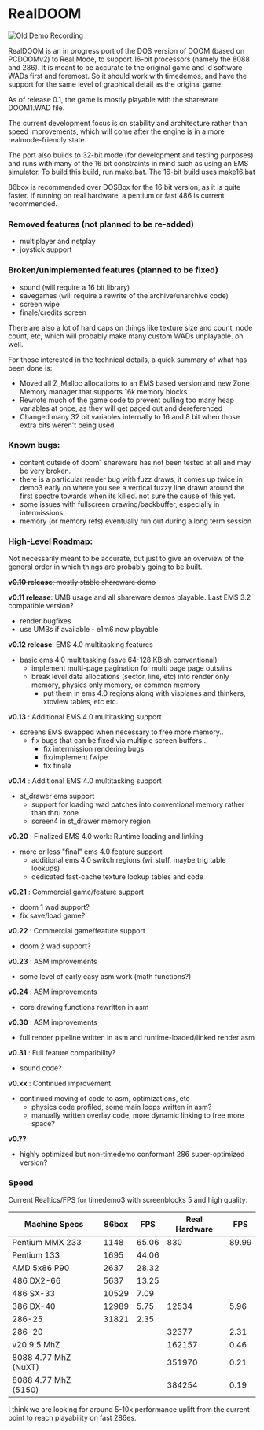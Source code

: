 # RealDOOM

[![Old Demo Recording](http://img.youtube.com/vi/O613ctZRBuY/0.jpg)](https://www.youtube.com/watch?v=O613ctZRBuY "RealDOOM v 0.1 Timedemo On 4.77 MhZ 8088")

RealDOOM is an in progress port of the DOS version of DOOM (based on PCDOOMv2) to Real Mode, to support 16-bit processors (namely the 8088 and 286). It is meant to be accurate to the original game and id software WADs first and foremost. So it should work with timedemos, and have the support for the same level of graphical detail as the original game.

As of release 0.1, the game is mostly playable with the shareware DOOM1.WAD file. 

The current development focus is on stability and architecture rather than speed improvements, which will come after the engine is in a more realmode-friendly state.

The port also builds to 32-bit mode (for development and testing purposes) and runs with many of the 16 bit constraints in mind such as using an EMS simulator. To build this build, run make.bat. The 16-bit build uses make16.bat

86box is  recommended over DOSBox for the 16 bit version, as it is quite faster. If running on real hardware, a pentium or fast 486 is current recommended.

### Removed features (not planned to be re-added)
 - multiplayer and netplay
 - joystick support
 

###  Broken/unimplemented features (planned to be fixed)
 - sound (will require a 16 bit library)
 - savegames (will require a rewrite of the archive/unarchive code)
 - screen wipe
 - finale/credits screen

There are also a lot of hard caps on things like texture size and count, node count, etc, which will probably make many custom WADs unplayable. oh well.

For those interested in the technical details, a quick summary of what has been done is:
 - Moved all Z_Malloc allocations to an EMS based version and new Zone Memory manager that supports 16k memory blocks
 - Rewrote much of the game code to prevent pulling too many heap variables at once, as they will get paged out and dereferenced
 - Changed many 32 bit variables internally to 16 and 8 bit when those extra bits weren't being used.


### Known bugs:
 - content outside of doom1 shareware has not been tested at all and may be very broken.
 - there is a particular render bug with fuzz draws, it comes up twice in demo3 early on where you see a vertical fuzzy line drawn around the first spectre towards when its killed. not sure the cause of this yet.
 - some issues with fullscreen drawing/backbuffer, especially in intermissions
 - memory (or memory refs) eventually run out during a long term session
 

### High-Level Roadmap:
 Not necessarily meant to be accurate, but just to give an overview of the general order in which things are probably going to be built.

 ~~**v0.10 release**: mostly stable shareware demo~~
 
 **v0.11 release**: UMB usage and all shareware demos playable. Last EMS 3.2 compatible version?
   - render bugfixes
   - use UMBs if available - e1m6 now playable
     
 **v0.12 release**: EMS 4.0 multitasking features
  - basic ems 4.0 multitasking (save 64-128 KBish conventional)
    - implement multi-page pagination for multi page page outs/ins
    - break level data allocations (sector, line, etc) into render only memory, physics only memory, or common memory 
       - put them in ems 4.0 regions along with visplanes and thinkers, xtoview tables, etc etc.
        
 **v0.13** : Additional EMS 4.0 multitasking support
  - screens EMS swapped when necessary to free more memory..
    - fix bugs that can be fixed via multiple screen buffers...
      - fix intermission rendering bugs
      - fix/implement fwipe
      - fix finale
      
 **v0.14** : Additional EMS 4.0 multitasking support
  - st_drawer ems support
     - support for loading wad patches into conventional memory rather than thru zone
     - screen4 in st_drawer memory region
  
 **v0.20** : Finalized EMS 4.0 work: Runtime loading and linking
  - more or less "final" ems 4.0 feature support
    - additional ems 4.0 switch regions (wi_stuff, maybe trig table lookups)
    - dedicated fast-cache texture lookup tables and code

 **v0.21** : Commercial game/feature support
  - doom 1 wad support?
  - fix save/load game?
    
 **v0.22** : Commercial game/feature support
  - doom 2 wad support?
    
 **v0.23** : ASM improvements
  - some level of early easy asm work (math functions?)

 **v0.24** : ASM improvements
  - core drawing functions rewritten in asm

 **v0.30** : ASM improvements
  - full render pipeline written in asm and runtime-loaded/linked render asm
    
 **v0.31** : Full feature compatibility?
  - sound code?
    
 **v0.xx** : Continued improvement
  - continued moving of code to asm, optimizations, etc
    - physics code profiled, some main loops written in asm?
    - manually written overlay code, more dynamic linking to free more space?
    
 **v0.??**
  - highly optimized but non-timedemo conformant 286 super-optimized version?
 


### Speed

Current Realtics/FPS for timedemo3 with screenblocks 5 and high quality:

| Machine Specs  | 86box  |  FPS | Real Hardware | FPS |
| ------------- | ------------- | ------------- | ------------- | ------------- |
| Pentium MMX 233  | 1148 | 65.06 |  830  | 89.99 |
| Pentium 133  | 1695  |44.06 |||
| AMD 5x86 P90  | 2637 | 28.32 |||
| 486 DX2-66  | 5637|  13.25 |||
| 486 SX-33  | 10529 | 7.09| ||
| 386 DX-40  | 12989  | 5.75| 12534| 5.96|
| 286-25  | 31821   | 2.35| ||
| 286-20  ||| 32377 | 2.31|
| v20 9.5 MhZ  | || 162157   | 0.46 |  
| 8088 4.77 MhZ (NuXT) | || 351970   | 0.21 |  
| 8088 4.77 MhZ (5150) | || 384254   | 0.19 |  


I think we are looking for around 5-10x performance uplift from the current point to reach playability on fast 286es.
